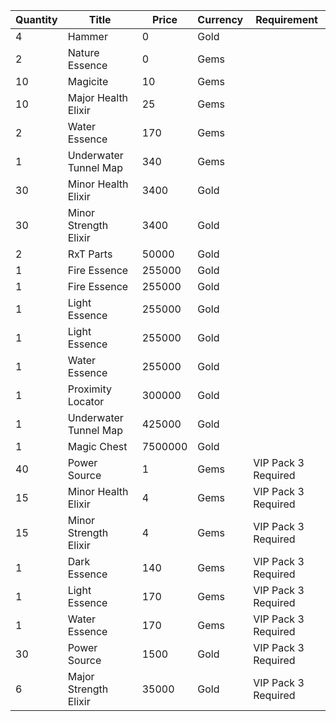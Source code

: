 | Quantity | Title | Price | Currency |  Requirement |
| -------- | ----- | ----- | -------- |  ----------- |
| 4 | Hammer | 0 | Gold |  |
| 2 | Nature Essence | 0 | Gems |  |
| 10 | Magicite | 10 | Gems |  |
| 10 | Major Health Elixir | 25 | Gems |  |
| 2 | Water Essence | 170 | Gems |  |
| 1 | Underwater Tunnel Map | 340 | Gems |  |
| 30 | Minor Health Elixir | 3400 | Gold |  |
| 30 | Minor Strength Elixir | 3400 | Gold |  |
| 2 | RxT Parts | 50000 | Gold |  |
| 1 | Fire Essence | 255000 | Gold |  |
| 1 | Fire Essence | 255000 | Gold |  |
| 1 | Light Essence | 255000 | Gold |  |
| 1 | Light Essence | 255000 | Gold |  |
| 1 | Water Essence | 255000 | Gold |  |
| 1 | Proximity Locator | 300000 | Gold |  |
| 1 | Underwater Tunnel Map | 425000 | Gold |  |
| 1 | Magic Chest | 7500000 | Gold |  |
| 40 | Power Source | 1 | Gems | VIP Pack 3 Required |
| 15 | Minor Health Elixir | 4 | Gems | VIP Pack 3 Required |
| 15 | Minor Strength Elixir | 4 | Gems | VIP Pack 3 Required |
| 1 | Dark Essence | 140 | Gems | VIP Pack 3 Required |
| 1 | Light Essence | 170 | Gems | VIP Pack 3 Required |
| 1 | Water Essence | 170 | Gems | VIP Pack 3 Required |
| 30 | Power Source | 1500 | Gold | VIP Pack 3 Required |
| 6 | Major Strength Elixir | 35000 | Gold | VIP Pack 3 Required |
